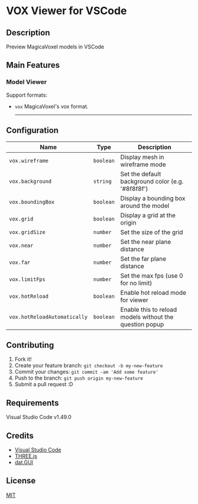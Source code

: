 # VOX Viewer for VSCode

## Description

Preview MagicaVoxel models in VSCode

## Main Features

### Model Viewer
Support formats:
* `vox` MagicaVoxel's vox format.

  ---


## Configuration

|Name                             |Type      |Description
|---------------------------------|----------|------------
|`vox.wireframe`             |`boolean` |Display mesh in wireframe mode
|`vox.background`            |`string`  |Set the default background color (e.g. '#8f8f8f')
|`vox.boundingBox`           |`boolean` |Display a bounding box around the model
|`vox.grid`                  |`boolean` |Display a grid at the origin
|`vox.gridSize`              |`number`  |Set the size of the grid
|`vox.near`                  |`number`  |Set the near plane distance
|`vox.far`                   |`number`  |Set the far plane distance
|`vox.limitFps`              |`number`  |Set the max fps (use 0 for no limit)
|`vox.hotReload`             |`boolean` |Enable hot reload mode for viewer
|`vox.hotReloadAutomatically`|`boolean` |Enable this to reload models without the question popup

## Contributing

1. Fork it!
2. Create your feature branch: `git checkout -b my-new-feature`
3. Commit your changes: `git commit -am 'Add some feature'`
4. Push to the branch: `git push origin my-new-feature`
5. Submit a pull request :D

## Requirements

Visual Studio Code v1.49.0

## Credits

* [Visual Studio Code](https://code.visualstudio.com/)
* [THREE.js](https://threejs.org)
* [dat.GUI](http://workshop.chromeexperiments.com/examples/gui/#1--Basic-Usage)

## License

[MIT](LICENSE.md)
